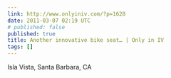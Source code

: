 ```yaml
---
link: http://www.onlyiniv.com/?p=1628
date: 2011-03-07 02:19 UTC
# published: false
published: true
title: Another innovative bike seat… | Only in IV
tags: []
---
```


Isla Vista, Santa Barbara, CA
